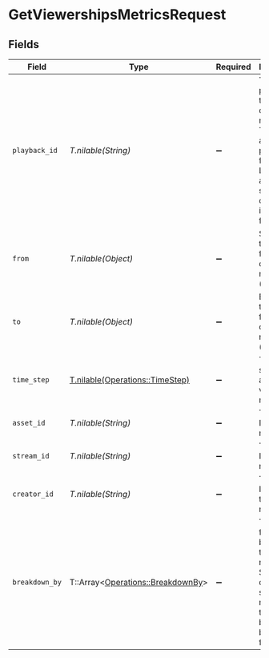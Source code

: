 # GetViewershipsMetricsRequest


## Fields

| Field                                                                                                                                                 | Type                                                                                                                                                  | Required                                                                                                                                              | Description                                                                                                                                           |
| ----------------------------------------------------------------------------------------------------------------------------------------------------- | ----------------------------------------------------------------------------------------------------------------------------------------------------- | ----------------------------------------------------------------------------------------------------------------------------------------------------- | ----------------------------------------------------------------------------------------------------------------------------------------------------- |
| `playback_id`                                                                                                                                         | *T.nilable(String)*                                                                                                                                   | :heavy_minus_sign:                                                                                                                                    | The playback ID to filter the query results. This can be a canonical<br/>playback ID from Livepeer assets or streams, or dStorage identifiers<br/>for assets<br/> |
| `from`                                                                                                                                                | *T.nilable(Object)*                                                                                                                                   | :heavy_minus_sign:                                                                                                                                    | Start timestamp for the query range (inclusive)                                                                                                       |
| `to`                                                                                                                                                  | *T.nilable(Object)*                                                                                                                                   | :heavy_minus_sign:                                                                                                                                    | End timestamp for the query range (exclusive)                                                                                                         |
| `time_step`                                                                                                                                           | [T.nilable(Operations::TimeStep)](../../models/operations/timestep.md)                                                                                | :heavy_minus_sign:                                                                                                                                    | The time step to aggregate viewership metrics by                                                                                                      |
| `asset_id`                                                                                                                                            | *T.nilable(String)*                                                                                                                                   | :heavy_minus_sign:                                                                                                                                    | The asset ID to filter metrics for                                                                                                                    |
| `stream_id`                                                                                                                                           | *T.nilable(String)*                                                                                                                                   | :heavy_minus_sign:                                                                                                                                    | The stream ID to filter metrics for                                                                                                                   |
| `creator_id`                                                                                                                                          | *T.nilable(String)*                                                                                                                                   | :heavy_minus_sign:                                                                                                                                    | The creator ID to filter the query results                                                                                                            |
| `breakdown_by`                                                                                                                                        | T::Array<[Operations::BreakdownBy](../../models/operations/breakdownby.md)>                                                                           | :heavy_minus_sign:                                                                                                                                    | The list of fields to break down the query results. Specify this<br/>query-string multiple times to break down by multiple fields.<br/>               |